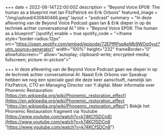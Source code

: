 +++
date = 2022-06-14T22:00:00Z
description = "Beyond Voice EP08: The human as a blueprint met Ian FitzPatrick en Erik Orbons"
featured_image = "/img/upload/430840466.jpeg"
layout = "podcast"
summary = "In deze aflevering van de Beyond Voice Podcast gaan Ian & Erik dieper in op de techniek achter conversational AI."
title = "Beyond Voice EP08: The human as a blueprint"
[spotify]
enable = true
spotify_code = "<iframe style=\"border-radius:12px\" src=\"https://open.spotify.com/embed/episode/72EPfflPseApMb9WOq0yut?utm_source=generator\" width=\"100%\" height=\"232\" frameBorder=\"0\" allowfullscreen=\"\" allow=\"autoplay; clipboard-write; encrypted-media; fullscreen; picture-in-picture\"></iframe>"

+++
In deze aflevering van de Beyond Voice Podcast gaan we dieper in op de techniek achter conversational AI. Naast Erik Orbons van Speakup hebben we nog een speciale gast die deze keer aanschuift, namelijk Ian FitzPatrick, CTO en Managing Director van Y.digital. Meer informatie over Phonemic Restauration: [https://en.wikipedia.org/wiki/Phonemic_restoration_effect](https://en.wikipedia.org/wiki/Phonemic_restoration_effect "https://en.wikipedia.org/wiki/Phonemic_restoration_effect") Bekijk het Phonemic Restauration fragment via Youtube [https://www.youtube.com/watch?v=k74KCfSDCn8](https://www.youtube.com/watch?v=k74KCfSDCn8 "https://www.youtube.com/watch?v=k74KCfSDCn8")